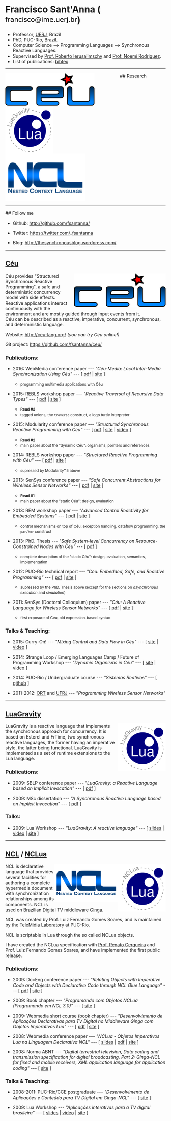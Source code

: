 <head>
    <title>Francisco Sant'Anna</title>
    <meta http-equiv="Content-Type" content="text/html; charset=UTF-8"/>

<script type="text/javascript">

  var _gaq = _gaq || [];
  _gaq.push(['_setAccount', 'UA-17746978-1']);
  _gaq.push(['_trackPageview']);

  (function() {
    var ga = document.createElement('script'); ga.type = 'text/javascript'; ga.async = true;
    ga.src = ('https:' == document.location.protocol ? 'https://ssl' : 'http://www') + '.google-analytics.com/ga.js';
    var s = document.getElementsByTagName('script')[0]; s.parentNode.insertBefore(ga, s);
  })();

</script>

</head>

# Francisco Sant'Anna (<img src="email.png" height="20"/>)

* Professor, [UERJ](http://www.uerj.br/idiomas.php#gb), Brazil
* PhD, PUC-Rio, Brazil.
* Computer Science --> Programming Languages --> Synchronous Reactive 
  Languages.
* Supervised by
    [Prof. Roberto Ierusalimschy](http://www.inf.puc-rio.br/~roberto)
    and
    [Prof. Noemi Rodriguez](http://www.inf.puc-rio.br/~noemi).
* List of publications: [bibtex](fsantanna.bib)

<hr/>
## Research

<a href="#ceu">
<img width="280" src="ceu.png" style="float:left; margin-right: 80px;"/>
</a>

<a href="#luagravity">
<img width="150" src="luagravity.png" style="float:left; margin-right: 80px;"/>
</a>

<a href="#ncl">
<img width="250" src="ncl.png" style="float:left; margin-right: 80px;"/>
</a>

<div style="clear:both;"></div>

<hr/>
## Follow me

* Github:
    <http://github.com/fsantanna/>

* Twitter:
    <https://twitter.com/_fsantanna>

* Blog:
    <http://thesynchronousblog.wordpress.com/>

<a name="ceu"></a>
<hr/>

## [Céu](http://ceu-lang.org)

<img align="right" src="ceu.png"/>

Céu provides "Structured Synchronous Reactive Programming", a safe and 
deterministic concurrency model with side effects.
<br/>
Reactive applications interact continuously with the environment and are mostly 
guided through input events from it.
<br/>
Céu can be described as a reactive, imperative, concurrent, synchronous, and 
deterministic language.

<!--
Céu has a memory footprint of around 3Kb of ROM and 100b of RAM (on a 16bits 
platform).
-->

Website: <http://ceu-lang.org/> *(you can try Céu online!)*

Git project: <https://github.com/fsantanna/ceu/>

<!--
Currently, it is restricted to static-only applications.
I'm looking for embedded systems developers interested in using Céu.
I can help with all support (i.e. coding) to integrate Céu with your platform.
-->

### Publications:

* 2016: WebMedia conference paper
    --- *"Céu-Media: Local Inter-Media Synchronization Using Céu"*
    --- [ [pdf](ceumedia_webmedia16_pre.pdf) | [site][ceumedia16_site] ]
    * <small>programming multimedia applications with Céu</small>

* 2015: REBLS workshop paper
    --- *"Reactive Traversal of Recursive Data Types"*
    --- [ [pdf](ceu_rebls15.pdf) | [site][rebls15_site] ]
    * <small>**Read #3**</small>
    * <small>tagged unions, the `traverse` construct, a logo turtle 
             interpreter</small>

* 2015: Modularity conference paper
    --- *"Structured Synchronous Reactive Programming with Céu"*
    --- [ [pdf](ceu_mod15_pre.pdf) | [site][mod15_site] | [video][mod15_video] ]
    * <small>**Read #2**</small>
    * <small>main paper about the "dynamic Céu": organisms, pointers and 
             references</small>

* 2014: REBLS workshop paper
    --- *"Structured Reactive Programming with Céu"*
    --- [ [pdf](ceu_rebls14_pre.pdf) | [site][rebls14_site] ]
    * <small>supressed by Modularity'15 above</small>

* 2013: SenSys conference paper
    --- *"Safe Concurrent Abstractions for Wireless Sensor Networks"*
    --- [ [pdf](ceu_sensys13_pre.pdf) | [site][sensys13_site] ]
    * <small>**Read #1**</small>
    * <small>main paper about the "static Céu": design, evaluation
             </small>

* 2013: REM workshop paper
    --- *"Advanced Control Reactivity for Embedded Systems"*
    --- [ [pdf](ceu_rem13_pre.pdf) | [site][rem13_site] ]
    * <small>control mechanisms on top of Céu: exception handling,
             dataflow programming, the `par/hor` construct</small>

* 2013: PhD. Thesis
    --- *"Safe System-level Concurrency on Resource-Constrained Nodes with Céu"*
    --- [ [pdf](ceu_phd.pdf) ]
    * <small>complete description of the "static Céu": design, evaluation, 
             semantics, implementation</small>

* 2012: PUC-Rio technical report
    --- *"Céu: Embedded, Safe, and Reactive Programming"*
    --- [ [pdf](ceu_tr.pdf) | [site][tr_site] ]
    * <small>supressed by the PhD. Thesis above (except for the sections on
      *asynchronous execution* and *simulation*)</small>

* 2011: SenSys (Doctoral Colloquium) paper
    --- *"Céu: A Reactive Language for Wireless Sensor Networks"*
    --- [ [pdf](ceu_sensys11.pdf) | [site][dc_site] ]
    * <small>first exposure of Céu, old expression-based syntax</small>

[ceumedia16_site]: http://dl.acm.org/citation.cfm?id=2976856
[rebls15_site]: http://www.guidosalvaneschi.com/REBLS/REBLS2015/
[mod15_site]: http://www.aosd.net/2015/
[mod15_video]: https://vimeo.com/110512582
[rebls14_site]: http://www.guidosalvaneschi.com/REBLS/REBLS2014/
[sensys13_site]: http://sensys.acm.org/2013/index.html
[rem13_site]: http://soft.vub.ac.be/REM13/
[tr_site]: http://bib-di.inf.puc-rio.br/techreports/2012.htm
[dc_site]: http://www.cse.ust.hk/~lingu/SenSys11DC/

### Talks & Teaching:

* 2015: Curry-On!
    --- *"Mixing Control and Data Flow in Céu"*
    --- [ [site][curryon_site] | [video][curryon_video] ]

[curryon_site]: http://curry-on.org/
[curryon_video]: https://www.youtube.com/watch?v=aivVg9WMuMs

* 2014: Strange Loop / Emerging Languages Camp / Future of Programming Workshop 
    --- *"Dynamic Organisms in Céu"*
    --- [ [site][fpw_site] | [video][fpw_video] ]

[fpw_site]: http://www.future-programming.org/program.html
[fpw_video]: https://vimeo.com/110512582

* 2014: PUC-Rio / Undergraduate course
    --- *"Sistemas Reativos"*
    --- [ [github][reativos_github] ]

[reativos_github]: https://github.com/fsantanna/reativos/

* 2011-2012: [ORT](http://www.ort.org.br) and [UFRJ](http://www.ufrj.br)
    --- *"Programming Wireless Sensor Networks"*

<a name="luagravity"></a>
<hr/>

## [LuaGravity][luagravity]

[luagravity]: https://github.com/fsantanna/luagravity/

<img width="150" align="right" src="luagravity.png"/>

LuaGravity is a reactive language that implements the synchronous approach for 
concurrency.
It is based on Esterel and FrTime, two synchronous reactive languages, 
the former having an imperative style, the latter being functional.
LuaGravity is implemented as a set of runtime extensions to the Lua language.  

<!--
For an introductory video about LuaGravity, [click 
here](http://thesynchronousblog.wordpress.com/lua-workshop09-video/).

I have developed LuaGravity during my MSc and currently maintain it.

See [Reactive Server Pages (RSP)][rsp], a project that brings the concepts of 
LuaGravity to the realm of server-side web development.

[rsp]: http://www.lua.inf.puc-rio.br/~francisco/rsp/
-->

### Publications:

* 2009: SBLP conference paper
    --- *"LuaGravity: a Reactive Language based on Implicit Invocation"*
    --- [ [pdf](luagravity_sblp.pdf) ]

* 2009: MSc dissertation
    --- *"A Synchronous Reactive Language based on Implicit Invocation"*
    --- [ [pdf](luagravity_msc.pdf) ]

### Talks:

* 2009: Lua Workshop
    --- *"LuaGravity: A reactive language"*
    --- [ [slides][luagravity_luaws_video] | [video][luagravity_luaws_video] | [site][luagravity_luaws_site] ]

[luagravity_luaws_slides]: http://thesynchronousblog.files.wordpress.com/2009/11/gvt_luaws.pdf
[luagravity_luaws_video]: https://www.youtube.com/watch?v=6XMbQ3xjkzI
[luagravity_luaws_site]: http://www.lua.org/wshop09.html

<a name="ncl"></a>
<hr/>

## [NCL](http://www.ncl.org.br) / [NCLua][nclua]

[nclua]: http://www.telemidia.puc-rio.br/~francisco/nclua/

<img width="150" align="right" src="nclua.png"/>
<img align="right" src="ncl.png"/>

NCL is declarative language that provides several facilities for authoring a 
complete hypermedia document with synchronization relationships among its 
components.
NCL is used on Brazilian Digital TV middleware 
[Ginga](http://www.ginga.org.br).

NCL was created by Prof. Luiz Fernando Gomes Soares, and is maintained by the 
[TeleMidia Laboratory](http://www.telemidia.puc-rio.br) at PUC-Rio.

NCL is scriptable in Lua through the so called NCLua objects.

I have created the NCLua specification with [Prof. Renato 
Cerqueira](http://www.inf.puc-rio.br/~rcerq) and Prof. Luiz Fernando Gomes 
Soares, and have implemented the first public release.

### Publications:

* 2009: DocEng conference paper
    --- *"Relating Objects with Imperative Code and Objects with
          Declarative Code through NCL Glue Language"*
    --- [ [pdf](nclua_doceng.pdf) | [site][nclua_doceng] ]

* 2009: Book chapter
    --- *"Programando com Objetos NCLua (Programando em NCL 3.0)"*
    --- [ [site][nclua_book] ]

* 2009: Webmedia short course (book chapter)
    --- *"Desenvolvimento de Aplicações Declarativas para TV Digital no 
          Middleware Ginga com Objetos Imperativos Lua"*
    --- [ [pdf](nclua_shortcourse.pdf) | [site][nclua_shortcourse] ]

* 2008: Webmedia conference paper
    --- *"NCLua - Objetos Imperativos Lua na Linguagem Declarativa NCL"*
    --- [ [slides](nclua_webmedia_slides.pdf) | [pdf](nclua_webmedia.pdf) | [site][nclua_webmedia] ]

* 2008: Norma ABNT
    --- *"Digital terrestrial television, Data coding and transmission
         specification for digital broadcasting, Part 2: Ginga-NCL for
         fixed and mobile receivers, XML application language for
         application coding"*
    --- [ [site][nclua_abnt] ]

[nclua_doceng]: http://doceng09.cs.unibw.de/
[nclua_book]: http://www.elsevier.com.br/site/produtos/Detalhe-Produto.aspx?tid=3826&seg=6&isbn=9788535234572
[nclua_shortcourse]: http://www.sbc.org.br/ce-webmedia/webmedia2009/
[nclua_webmedia]: http://www.inf.ufes.br/webmedia2008/webmedia2008_home.html
[nclua_abnt]: http://www.forumsbtvd.org.br/

### Talks & Teaching:

* 2008-2011: PUC-Rio/CCE postgraduate
    --- *"Desenvolvimento de Aplicações e Conteúdo para TV Digital em Ginga-NCL"*
    --- [ [site][nclua_cce] ]

* 2009: Lua Workshop
    --- *"Aplicações interativas para a TV digital brasileira"*
    --- [ [slides](nclua_luaws.pdf) | [video][nclua_luaws_video] | [site][nclua_luaws_site] ]

[nclua_cce]: http://www.cce.puc-rio.br/informatica/tvdigital.htm
[nclua_luaws_video]: mms://midia.com.puc-rio.br/integra/20091109_lua2tarde1.wmv
[nclua_luaws_site]: http://www.lua.org/wshop09.html

<br/>

<!--
<hr/>

## [Lua](http://www.lua.org)

<img width="150" align="right" src="lua.png"/>

Lua is a powerful, fast, lightweight, embeddable scripting language.

Lua combines simple procedural syntax with powerful data description constructs 
based on associative arrays and extensible semantics.
Lua is dynamically typed, runs by interpreting bytecode for a register-based 
virtual machine, and has automatic memory management with incremental garbage 
collection, making it ideal for configuration, scripting, and rapid 
prototyping.

The Lua language is designed, implemented, and maintained at PUC-Rio by Profs. 
[Roberto Ierusalismchy](http://www.inf.puc-rio.br/~roberto/), [Waldemar 
Celes](http://www.inf.puc-rio.br/~celes/), and [Luiz Henrique de 
Figueiredo](http://www.tecgraf.puc-rio.br/~lhf/).

Most of my researching and teaching is related to the Lua language.

### Talks & Teaching:

* 2010-2012: [ORT](http://www.ort.org.br)
    --- *"Programação em Lua"*

* 2010: JAI short course
    --- *"Introdução à Linguagem Lua"*
    --- [ [site][lua_unicentro] ]

* 2010: ERBASE short course
    --- *"Programação na Linguagem Lua"*
    --- [ [site][lua_erbase] ]

[lua_unicentro]: http://eventos.unicentro.br/jai2010/
[lua_erbase]: http://www.fejal.com.br/erbase2010/index.php
-->

<br/> <br/> <br/> <br/> <br/> <br/> <br/> <br/> <br/> <br/> <br/> <br/>
<br/> <br/> <br/> <br/> <br/> <br/> <br/> <br/> <br/> <br/> <br/> <br/>
